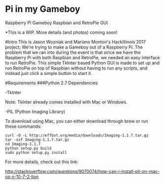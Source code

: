 # Pi in my Gameboy
Raspberry Pi Gameboy Raspbian and RetroPie GUI

*This is a WIP. More details (and photos) coming soon!

#Intro
This is Jason Wozniak and Mariano Montori's HackIllinois 2017 project; We're trying to make a Gameboy out of a Raspberry Pi. The problem that we ran into during the event is that since we have the Raspberry Pi with both Raspbian and RetroPie, we needed an easy interface to run RetroPie. This simple TkInter based Python GUI is made to set up and run RetroPie on top of Raspbian without having to run any scripts, and instead just click a simple button to start it.

#Requirements
###Python 2.7 Dependencies

-TkInter

Note: TkInter already comes installed with Mac or Windows.

-PIL (Python Imaging Library)

To download using Mac, you can either download through brew or run these commands:
```
curl -O -L http://effbot.org/media/downloads/Imaging-1.1.7.tar.gz
tar -xzf Imaging-1.1.7.tar.gz
cd Imaging-1.1.7
python setup.py build
sudo python setup.py install
```
For more details, check out this link:

http://stackoverflow.com/questions/9070074/how-can-i-install-pil-on-mac-os-x-10-7-2-lion
